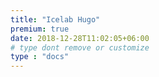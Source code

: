 ```yaml
---
title: "Icelab Hugo"
premium: true
date: 2018-12-28T11:02:05+06:00 
# type dont remove or customize
type : "docs"
---
```

